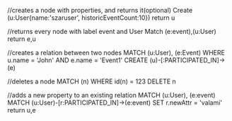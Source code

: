

//creates a node with properties, and returns it(optional)
Create (u:User{name:'szaruser', historicEventCount:10}) return u

//returns every node with label event and User
Match (e:event),(u:User) return e,u

//creates a relation between two nodes
MATCH (u:User), (e:Event)
        WHERE u.name = 'John' AND e.name = 'Event1'
        CREATE (u)-[:PARTICIPATED_IN]->(e)

//deletes a node
MATCH (n) WHERE id(n) = 123 DELETE n

//adds a new property to an existing relation
MATCH (u:User), (e:event)
        MATCH (u:User)-[r:PARTICIPATED_IN]->(e:event)
        SET r.newAttr = 'valami'
        return u,e